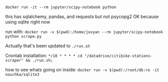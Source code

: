 `docker run -it --rm jupyter/scipy-notebook python`

this has sqlalchemy, pandas, and requests
but not psycopg2
OK because using sqlite right now


run with:
`docker run -v $(pwd):/home/jovyan --rm jupyter/scipy-notebook python scrape.py`

Actually that's been updated to `./run.sh`

Crontab installation:
`*/10 * * * * cd "/datadrive/citibike-stations-scraper" && ./run.sh;`


how to see whats going on inside:
`docker run -v $(pwd):/root/db:ro -it nouchka/sqlite3`
